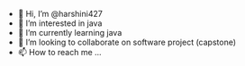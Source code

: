 - 👋 Hi, I’m @harshini427
- 👀 I’m interested in java
- 🌱 I’m currently learning java
- 💞️ I’m looking to collaborate on software project (capstone)
- 📫 How to reach me ...

<!---
harshini427/harshini427 is a ✨ special ✨ repository because its `README.md` (this file) appears on your GitHub profile.
You can click the Preview link to take a look at your changes.
--->
